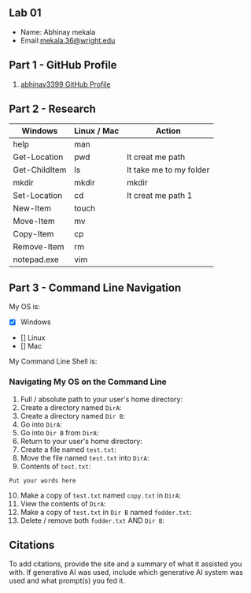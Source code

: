 ## Lab 01

- Name: Abhinay mekala 
- Email:mekala.36@wright.edu

## Part 1 - GitHub Profile

1. [abhinay3399 GitHub Profile](FIXTHISURL-https://github.com/your_abhinay3399)

## Part 2 - Research

| Windows | Linux / Mac | Action |
| ---     | ---         | ---    |
| help    | man         |        |
| Get-Location | pwd    |    It creat me path    |
| Get-ChildItem | ls    |    It take me to my folder    |
| mkdir   | mkdir       |    mkdir     |
| Set-Location | cd     |     It creat me path 1   |
| New-Item | touch      |        |
| Move-Item | mv        |        |
| Copy-Item | cp        |        |
| Remove-Item | rm      |        |
| notepad.exe | vim     |        |

## Part 3 - Command Line Navigation

My OS is:
- [x] Windows
- [] Linux
- [] Mac

My Command Line Shell is: 

### Navigating My OS on the Command Line

1. Full / absolute path to your user's home directory: 
2. Create a directory named `DirA`:
3. Create a directory named `Dir B`:
4. Go into `DirA`:
5. Go into `Dir B` from `DirA`:
6. Return to your user's home directory:
7. Create a file named `test.txt`:
8. Move the file named `test.txt` into `DirA`:
9. Contents of `test.txt`:
```
Put your words here
```
10. Make a copy of `test.txt` named `copy.txt` in `DirA`:
11. View the contents of `DirA`: 
12. Make a copy of `test.txt` in `Dir B` named `fodder.txt`:
13. Delete / remove both `fodder.txt` AND `Dir B`:

## Citations

To add citations, provide the site and a summary of what it assisted you with.  If generative AI was used, include which generative AI system was used and what prompt(s) you fed it.



